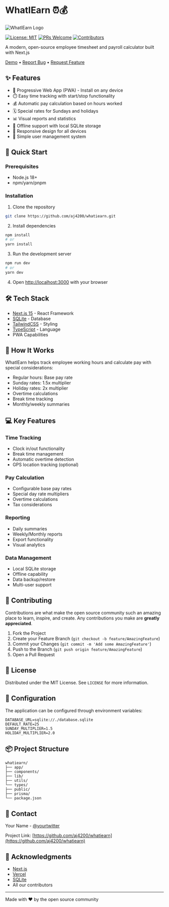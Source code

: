 # WhatIEarn ⏰💰

![WhatIEarn Logo](public/logo.png)

[![License: MIT](https://img.shields.io/badge/License-MIT-yellow.svg)](https://opensource.org/licenses/MIT)
[![PRs Welcome](https://img.shields.io/badge/PRs-welcome-brightgreen.svg)](http://makeapullrequest.com)
[![Contributors](https://img.shields.io/github/contributors/aj4200/whatiearn)](https://github.com/aj4200/whatiearn/graphs/contributors)

A modern, open-source employee timesheet and payroll calculator built with Next.js

[Demo](https://whatiearn.vercel.app) • [Report Bug](https://github.com/aj4200/whatiearn/issues) • [Request Feature](https://github.com/aj4200/whatiearn/issues)

## ✨ Features

- 📱 Progressive Web App (PWA) - Install on any device
- ⏱️ Easy time tracking with start/stop functionality
- 💰 Automatic pay calculation based on hours worked
- 🗓️ Special rates for Sundays and holidays
- 📊 Visual reports and statistics
- 🔄 Offline support with local SQLite storage
- 📱 Responsive design for all devices
- 🔐 Simple user management system

## 🚀 Quick Start

### Prerequisites

- Node.js 18+
- npm/yarn/pnpm

### Installation

1. Clone the repository

```bash
git clone https://github.com/aj4200/whatiearn.git
```

2. Install dependencies

```bash
npm install
# or
yarn install
```

3. Run the development server

```bash
npm run dev
# or
yarn dev
```

4. Open [http://localhost:3000](http://localhost:3000) with your browser

## 🛠️ Tech Stack

- [Next.js 15](https://nextjs.org/) - React Framework
- [SQLite](https://www.sqlite.org/) - Database
- [TailwindCSS](https://tailwindcss.com/) - Styling
- [TypeScript](https://www.typescriptlang.org/) - Language
- PWA Capabilities

## 📖 How It Works

WhatIEarn helps track employee working hours and calculate pay with special considerations:

- Regular hours: Base pay rate
- Sunday rates: 1.5x multiplier
- Holiday rates: 2x multiplier
- Overtime calculations
- Break time tracking
- Monthly/weekly summaries

## 💻 Key Features

### Time Tracking

- Clock in/out functionality
- Break time management
- Automatic overtime detection
- GPS location tracking (optional)

### Pay Calculation

- Configurable base pay rates
- Special day rate multipliers
- Overtime calculations
- Tax considerations

### Reporting

- Daily summaries
- Weekly/Monthly reports
- Export functionality
- Visual analytics

### Data Management

- Local SQLite storage
- Offline capability
- Data backup/restore
- Multi-user support

## 🤝 Contributing

Contributions are what make the open source community such an amazing place to learn, inspire, and create. Any contributions you make are **greatly appreciated**.

1. Fork the Project
2. Create your Feature Branch (`git checkout -b feature/AmazingFeature`)
3. Commit your Changes (`git commit -m 'Add some AmazingFeature'`)
4. Push to the Branch (`git push origin feature/AmazingFeature`)
5. Open a Pull Request

## 📝 License

Distributed under the MIT License. See `LICENSE` for more information.

## 🔧 Configuration

The application can be configured through environment variables:

```env
DATABASE_URL=sqlite://./database.sqlite
DEFAULT_RATE=25
SUNDAY_MULTIPLIER=1.5
HOLIDAY_MULTIPLIER=2.0
```

## 📦 Project Structure

```
whatiearn/
├── app/
├── components/
├── lib/
├── utils/
└── types/
├── public/
├── prisma/
└── package.json
```

## 📧 Contact

Your Name - [@yourtwitter](https://twitter.com/yourtwitter)

Project Link: [https://github.com/aj4200/whatiearn](https://github.com/aj4200/whatiearn)

## 🙏 Acknowledgments

- [Next.js](https://nextjs.org/)
- [Vercel](https://vercel.com/)
- [SQLite](https://www.sqlite.org/)
- All our contributors

---

Made with ❤️ by the open source community
